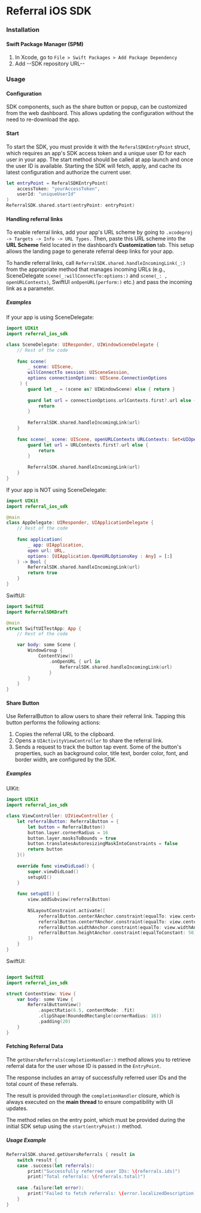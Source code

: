 # Referral iOS SDK 

### Installation

#### Swift Package Manager (SPM)
1. In Xcode, go to `File > Swift Packages > Add Package Dependency`
2. Add --SDK repository URL--

### Usage

#### Configuration

SDK components, such as the share button or popup, can be customized from the web dashboard.
This allows updating the configuration without the need to re-download the app.

#### Start

To start the SDK, you must provide it with the `ReferalSDKEntryPoint` struct,
which requires an app's SDK access token and a unique user ID for each user in your app. 
The start method should be called at app launch and once the user ID is available.
Starting the SDK will fetch, apply, and cache its latest configuration and authorize the current user.

```swift
let entryPoint = ReferalSDKEntryPoint(
    accessToken: "yourAccessToken",
    userId: "uniqueUserId"
)
ReferralSDK.shared.start(entryPoint: entryPoint)
```

#### Handling referral links


To enable referral links, add your app's URL scheme by going to `.xcodeproj -> Targets -> Info -> URL Types.`
Then, paste this URL scheme into the **URL Scheme** field located in the dashboard’s **Customization** tab. 
This setup allows the landing page to generate referral deep links for your app.

To handle referral links, call `ReferralSDK.shared.handleIncomingLink(_:)` from the appropriate method that manages incoming URLs (e.g., SceneDelegate `scene(_:willConnectTo:options:)` and `scene(_: , openURLContexts)`, SwiftUI `onOpenURL(perform:)` etc.) and pass the incoming link as a parameter.

##### Examples

If your app is using SceneDelegate:

```swift
import UIKit
import referral_ios_sdk

class SceneDelegate: UIResponder, UIWindowSceneDelegate {
    // Rest of the code
    
    func scene(
        _ scene: UIScene, 
        willConnectTo session: UISceneSession,
        options connectionOptions: UIScene.ConnectionOptions
     ) {
        guard let _ = (scene as? UIWindowScene) else { return }
        
        guard let url = connectionOptions.urlContexts.first?.url else {
            return
        }
        
        ReferralSDK.shared.handleIncomingLink(url)
    }
    
    func scene(_ scene: UIScene, openURLContexts URLContexts: Set<UIOpenURLContext>) {
        guard let url = URLContexts.first?.url else {
            return
        }
        
        ReferralSDK.shared.handleIncomingLink(url)
    }
}
```

If your app is NOT using SceneDelegate:

```swift
import UIKit
import referral_ios_sdk

@main
class AppDelegate: UIResponder, UIApplicationDelegate {
    // Rest of the code
    
    func application(
        _ app: UIApplication,
        open url: URL,
        options: [UIApplication.OpenURLOptionsKey : Any] = [:]
    ) -> Bool {
        ReferralSDK.shared.handleIncomingLink(url)
        return true
    }
}
```

SwiftUI:

```swift
import SwiftUI
import ReferralSDKDraft

@main
struct SwiftUITestApp: App {
    // Rest of the code

    var body: some Scene {
        WindowGroup {
            ContentView()
                .onOpenURL { url in
                    ReferralSDK.shared.handleIncomingLink(url)
                }
        }
    }
}
```

#### Share Button

Use ReferralButton to allow users to share their referral link. 
Tapping this button performs the following actions:
1. Copies the referral URL to the clipboard.
2. Opens a `UIActivityViewController` to share the referral link.
3. Sends a request to track the button tap event.
Some of the button's properties, such as background color, title text, border color, font, and border width, 
are configured by the SDK.

##### Examples

UIKit:

```swift
import UIKit
import referral_ios_sdk

class ViewController: UIViewController {
    let referralButton: ReferralButton = {
        let button = ReferralButton()
        button.layer.cornerRadius = 16
        button.layer.masksToBounds = true
        button.translatesAutoresizingMaskIntoConstraints = false
        return button
    }()
    
    override func viewDidLoad() {
        super.viewDidLoad()
        setupUI()
    }
    
    func setupUI() {
        view.addSubview(referralButton)
        
        NSLayoutConstraint.activate([
            referralButton.centerXAnchor.constraint(equalTo: view.centerXAnchor),
            referralButton.centerYAnchor.constraint(equalTo: view.centerYAnchor),
            referralButton.widthAnchor.constraint(equalTo: view.widthAnchor, multiplier: 0.8),
            referralButton.heightAnchor.constraint(equalToConstant: 50)
        ])
    }
}
```

SwiftUI:

```swift

import SwiftUI
import referral_ios_sdk

struct ContentView: View {
    var body: some View {
        ReferralButtonView()
            .aspectRatio(6.5, contentMode: .fit)
            .clipShape(RoundedRectangle(cornerRadius: 16))
            .padding(20)
    }
}
```

#### Fetching Referral Data

The `getUsersReferrals(completionHandler:)` method allows you to retrieve referral data for the user whose ID is passed in the `EntryPoint`. 

The response includes an array of successfully referred user IDs and the total count of these referrals.

The result is provided through the `completionHandler` closure, which is always executed on the **main thread** to ensure compatibility with UI updates.

The method relies on the entry point, which must be provided during the initial SDK setup using the `start(entryPoint:)` method.

##### Usage Example

```swift
ReferralSDK.shared.getUsersReferrals { result in
    switch result {
    case .success(let referrals):
        print("Successfully referred user IDs: \(referrals.ids)")
        print("Total referrals: \(referrals.total)")
        
    case .failure(let error):
        print("Failed to fetch referrals: \(error.localizedDescription)")
    }
}
```
